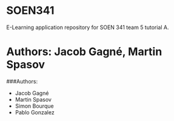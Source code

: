 # SOEN341
E-Learning application repository for SOEN 341 team 5 tutorial A.

Authors: Jacob Gagné, Martin Spasov
=======

###Authors:

* Jacob Gagné
* Martin Spasov
* Simon Bourque
* Pablo Gonzalez


